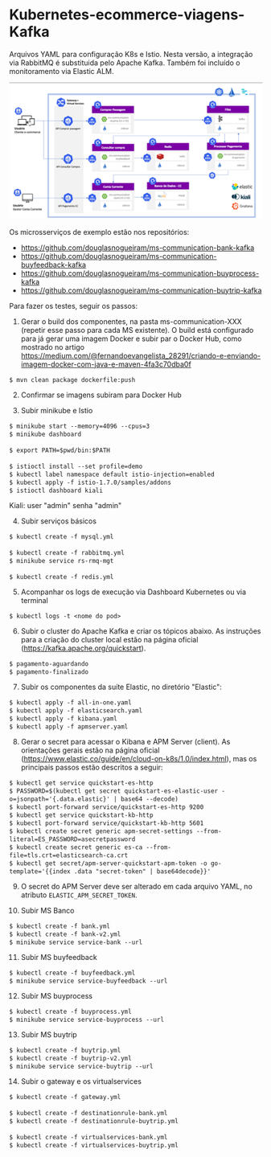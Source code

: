 # Kubernetes-ecommerce-viagens-Kafka
 Arquivos YAML para configuração K8s e Istio. Nesta versão, a integração via RabbitMQ é substituida pelo Apache Kafka. Também foi incluído o monitoramento via Elastic ALM.

![alt text](https://github.com/douglasnogueiram/kubernetes-ecommerce-viagens-kafka-apm/blob/master/ecommerce-kafka/Ecommerce_Kafka_APM.png)

Os microsserviços de exemplo estão nos repositórios:
- https://github.com/douglasnogueiram/ms-communication-bank-kafka
- https://github.com/douglasnogueiram/ms-communication-buyfeedback-kafka
- https://github.com/douglasnogueiram/ms-communication-buyprocess-kafka
- https://github.com/douglasnogueiram/ms-communication-buytrip-kafka

Para fazer os testes, seguir os passos:

1. Gerar o build dos componentes, na pasta ms-communication-XXX (repetir esse passo para cada MS existente). O build está configurado para já gerar uma imagem Docker e subir par o Docker Hub, como mostrado no artigo https://medium.com/@fernandoevangelista_28291/criando-e-enviando-imagem-docker-com-java-e-maven-4fa3c70dba0f
```
$ mvn clean package dockerfile:push
```

2. Confirmar se imagens subiram para Docker Hub


3. Subir minikube e Istio
```
$ minikube start --memory=4096 --cpus=3
$ minikube dashboard

$ export PATH=$pwd/bin:$PATH

$ istioctl install --set profile=demo
$ kubectl label namespace default istio-injection=enabled
$ kubectl apply -f istio-1.7.0/samples/addons
$ istioctl dashboard kiali
```
Kiali: user "admin"    senha "admin"


4. Subir serviços básicos
```
$ kubectl create -f mysql.yml

$ kubectl create -f rabbitmq.yml
$ minikube service rs-rmq-mgt

$ kubectl create -f redis.yml
```

5. Acompanhar os logs de execução via Dashboard Kubernetes ou via terminal
```
$ kubectl logs -t <nome do pod>
```
6. Subir o cluster do Apache Kafka e criar os tópicos abaixo. As instruções para a criação do cluster local estão na página oficial (https://kafka.apache.org/quickstart).
```
$ pagamento-aguardando
$ pagamento-finalizado

```

7. Subir os componentes da suíte Elastic, no diretório "Elastic":
```
$ kubectl apply -f all-in-one.yaml
$ kubectl apply -f elasticsearch.yaml
$ kubectl apply -f kibana.yaml
$ kubectl apply -f apmserver.yaml

```
8. Gerar o secret para acessar o Kibana e APM Server (client). As orientações gerais estão na página oficial (https://www.elastic.co/guide/en/cloud-on-k8s/1.0/index.html), mas os principais passos estão descritos a seguir:
```
$ kubectl get service quickstart-es-http
$ PASSWORD=$(kubectl get secret quickstart-es-elastic-user -o=jsonpath='{.data.elastic}' | base64 --decode)
$ kubectl port-forward service/quickstart-es-http 9200
$ kubectl get service quickstart-kb-http
$ kubectl port-forward service/quickstart-kb-http 5601
$ kubectl create secret generic apm-secret-settings --from-literal=ES_PASSWORD=asecretpassword
$ kubectl create secret generic es-ca --from-file=tls.crt=elasticsearch-ca.crt
$ kubectl get secret/apm-server-quickstart-apm-token -o go-template='{{index .data "secret-token" | base64decode}}'

```
9. O secret do APM Server deve ser alterado em cada arquivo YAML, no atributo ```ELASTIC_APM_SECRET_TOKEN```.

10. Subir MS Banco
```
$ kubectl create -f bank.yml
$ kubectl create -f bank-v2.yml
$ minikube service service-bank --url
```

11. Subir MS buyfeedback
```
$ kubectl create -f buyfeedback.yml
$ minikube service service-buyfeedback --url
```

12. Subir MS buyprocess
```
$ kubectl create -f buyprocess.yml
$ minikube service service-buyprocess --url
```

13. Subir MS buytrip
```
$ kubectl create -f buytrip.yml
$ kubectl create -f buytrip-v2.yml
$ minikube service service-buytrip --url
```

14. Subir o gateway e os virtualservices
```
$ kubectl create -f gateway.yml

$ kubectl create -f destinationrule-bank.yml
$ kubectl create -f destinationrule-buytrip.yml

$ kubectl create -f virtualservices-bank.yml
$ kubectl create -f virtualservices-buytrip.yml
```
